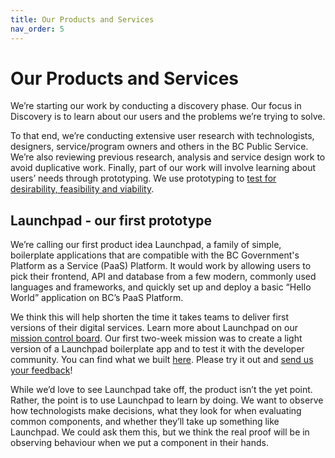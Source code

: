 ```yaml
---
title: Our Products and Services
nav_order: 5
---
```


# Our Products and Services

We’re starting our work by conducting a discovery phase. Our focus in Discovery is to learn about our users and the problems we’re trying to solve. 

To that end, we’re conducting extensive user research with technologists, designers, service/program owners and others in the BC Public Service. We’re also reviewing previous research, analysis and service design work to avoid duplicative work. Finally, part of our work will involve learning about users’ needs through prototyping. We use prototyping to [test for desirability, feasibility and viability](https://medium.com/code-for-canada/prototyping-in-the-public-service-d08ee695434a).

## Launchpad - our first prototype

We’re calling our first product idea Launchpad, a family of simple, boilerplate applications that are compatible with the BC Government's Platform as a Service (PaaS) Platform. It would work by allowing users to pick their frontend, API and database from a few modern, commonly used languages and frameworks, and quickly set up and deploy a basic “Hello World” application on BC’s PaaS Platform.

We think this will help shorten the time it takes teams to deliver first versions of their digital services. Learn more about Launchpad on our [mission control board](https://trello.com/c/Axaivmaj). Our first two-week mission was to create a light version of a Launchpad boilerplate app and to test it with the developer community. You can find what we built [here](https://github.com/bcgov/openshift-launchpad). Please try it out and [send us your feedback](mailto:jp.fournier@gov.bc.ca)!

While we’d love to see Launchpad take off, the product isn’t the yet point. Rather, the point is to use Launchpad to learn by doing. We want to observe how technologists make decisions, what they look for when evaluating common components, and whether they’ll take up something like Launchpad. We could ask them this, but we think the real proof will be in observing behaviour when we put a component in their hands. 
